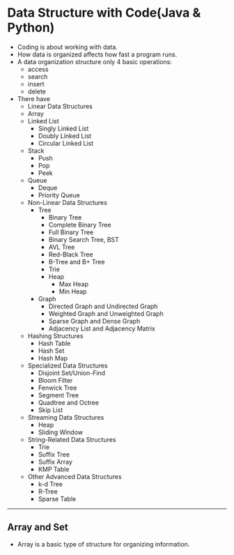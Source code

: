 # Data Structure with Code(Java & Python) 



- Coding is about working with data.
- How data is organized affects how fast a program runs.
- A data organization structure only 4 basic operations:
  - access
  - search
  - insert
  - delete
- There have 
  -  Linear Data Structures
    - Array
    - Linked List
      - Singly Linked List
      - Doubly Linked List
      - Circular Linked List
    - Stack
      - Push
      - Pop
      - Peek
    - Queue
      - Deque
      - Priority Queue
  - Non-Linear Data Structures
    - Tree
      - Binary Tree
      - Complete Binary Tree
      - Full Binary Tree
      - Binary Search Tree, BST
      - AVL Tree
      - Red-Black Tree
      - B-Tree and B+ Tree
      - Trie
      - Heap
        - Max Heap
        - Min Heap
    - Graph
      - Directed Graph and Undirected Graph
      - Weighted Graph and Unweighted Graph
      - Sparse Graph and Dense Graph
      - Adjacency List and Adjacency Matrix
  - Hashing Structures
    - Hash Table
    - Hash Set
    - Hash Map
  - Specialized Data Structures
    - Disjoint Set/Union-Find
    - Bloom Filter
    - Fenwick Tree
    - Segment Tree
    - Quadtree and Octree
    - Skip List
  - Streaming Data Structures
    - Heap
    - Sliding Window
  - String-Related Data Structures
    - Trie
    - Suffix Tree
    - Suffix Array
    - KMP Table
  - Other Advanced Data Structures
    - k-d Tree
    - R-Tree
    - Sparse Table

---

## Array and Set

- Array is a basic type of structure for organizing information.
